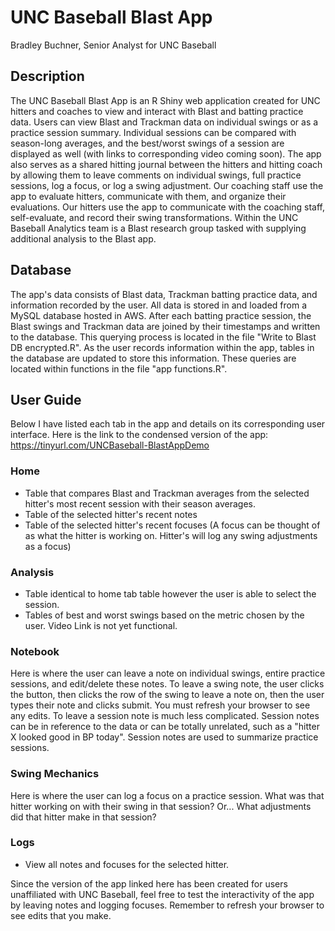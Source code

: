 # UNC Baseball Blast App
Bradley Buchner, Senior Analyst for UNC Baseball

## Description
The UNC Baseball Blast App is an R Shiny web application created for UNC hitters and coaches to view and interact with Blast and batting practice data. Users can view Blast and Trackman data on individual swings or as a practice session summary. Individual sessions can be compared with season-long averages, and the best/worst swings of a session are displayed as well (with links to corresponding video coming soon). The app also serves as a shared hitting journal between the hitters and hitting coach by allowing them to leave comments on individual swings, full practice sessions, log a focus, or log a swing adjustment. Our coaching staff use the app to evaluate hitters, communicate with them, and organize their evaluations. Our hitters use the app to communicate with the coaching staff, self-evaluate, and record their swing transformations. Within the UNC Baseball Analytics team is a Blast research group tasked with supplying additional analysis to the Blast app.

## Database
The app's data consists of Blast data, Trackman batting practice data, and information recorded by the user. All data is stored in and loaded from a MySQL database hosted in AWS. After each batting practice session, the Blast swings and Trackman data are joined by their timestamps and written to the database. This querying process is located in the file "Write to Blast DB encrypted.R". As the user records information within the app, tables in the database are updated to store this information. These queries are located within functions in the file "app functions.R". 

## User Guide
Below I have listed each tab in the app and details on its corresponding user interface. Here is the link to the condensed version of the app: https://tinyurl.com/UNCBaseball-BlastAppDemo

### Home
- Table that compares Blast and Trackman averages from the selected hitter's most recent session with their season averages.
- Table of the selected hitter's recent notes
- Table of the selected hitter's recent focuses (A focus can be thought of as what the hitter is working on. Hitter's will log any swing adjustments as a focus)

### Analysis
- Table identical to home tab table however the user is able to select the session. 
- Tables of best and worst swings based on the metric chosen by the user. Video Link is not yet functional. 

### Notebook
Here is where the user can leave a note on individual swings, entire practice sessions, and edit/delete these notes. To leave a swing note, the user clicks the button, then clicks the row of the swing to leave a note on, then the user types their note and clicks submit. You must refresh your browser to see any edits. To leave a session note is much less complicated. Session notes can be in reference to the data or can be totally unrelated, such as a "hitter X looked good in BP today". Session notes are used to summarize practice sessions. 

### Swing Mechanics
Here is where the user can log a focus on a practice session. What was that hitter working on with their swing in that session? Or... What adjustments did that hitter make in that session?

### Logs
- View all notes and focuses for the selected hitter. 


Since the version of the app linked here has been created for users unaffiliated with UNC Baseball, feel free to test the interactivity of the app by leaving notes and logging focuses. Remember to refresh your browser to see edits that you make.  
